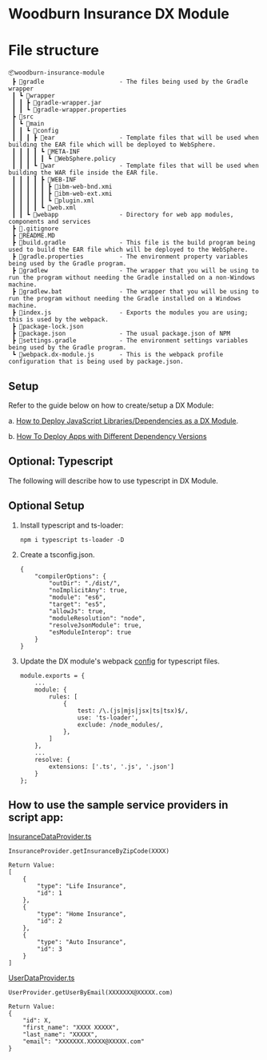 # Woodburn Insurance DX Module

# File structure

```
📦woodburn-insurance-module
 ┣ 📂gradle                     - The files being used by the Gradle wrapper
 ┃ ┗ 📂wrapper
 ┃ ┃ ┣ 📜gradle-wrapper.jar
 ┃ ┃ ┗ 📜gradle-wrapper.properties
 ┣ 📂src
 ┃ ┗ 📂main
 ┃ ┃ ┗ 📂config
 ┃ ┃ ┃ ┣ 📂ear                  - Template files that will be used when building the EAR file which will be deployed to WebSphere. 
 ┃ ┃ ┃ ┃ ┗ 📂META-INF
 ┃ ┃ ┃ ┃ ┃ ┗ 📜WebSphere.policy
 ┃ ┃ ┃ ┗ 📂war                  - Template files that will be used when building the WAR file inside the EAR file.
 ┃ ┃ ┃ ┃ ┣ 📂WEB-INF
 ┃ ┃ ┃ ┃ ┃ ┣ 📜ibm-web-bnd.xmi
 ┃ ┃ ┃ ┃ ┃ ┣ 📜ibm-web-ext.xmi
 ┃ ┃ ┃ ┃ ┃ ┗ 📜plugin.xml
 ┃ ┃ ┃ ┃ ┗ 📜web.xml
 ┃ ┃ ┗ 📂webapp                 - Directory for web app modules, components and services
 ┣ 📜.gitignore
 ┣ 📜README.MD
 ┣ 📜build.gradle               - This file is the build program being used to build the EAR file which will be deployed to the WebSphere.
 ┣ 📜gradle.properties          - The environment property variables being used by the Gradle program.
 ┣ 📜gradlew                    - The wrapper that you will be using to run the program without needing the Gradle installed on a non-Windows machine.
 ┣ 📜gradlew.bat                - The wrapper that you will be using to run the program without needing the Gradle installed on a Windows machine.
 ┣ 📜index.js                   - Exports the modules you are using; this is used by the webpack.
 ┣ 📜package-lock.json
 ┣ 📜package.json               - The usual package.json of NPM
 ┣ 📜settings.gradle            - The environment settings variables being used by the Gradle program.
 ┗ 📜webpack.dx-module.js       - This is the webpack profile configuration that is being used by package.json.
 ```

## Setup

Refer to the guide below on how to create/setup a DX Module:

a. [How to Deploy JavaScript Libraries/Dependencies as a DX Module](../../../02DependenciesAsModule/README.MD).

b. [How To Deploy Apps with Different Dependency Versions](../../../05AppsWithDiffDepVersions/README.md)

## Optional: Typescript

The following will describe how to use typescript in DX Module.
## Optional Setup
1. Install typescript and ts-loader:
    ```
    npm i typescript ts-loader -D
    ```

2. Create a tsconfig.json.

    ```
    {
        "compilerOptions": {
            "outDir": "./dist/",
            "noImplicitAny": true,
            "module": "es6",
            "target": "es5",
            "allowJs": true,
            "moduleResolution": "node",
            "resolveJsonModule": true,
            "esModuleInterop": true
        }
    }
    ```

3. Update the DX module's webpack [config](SubModuleReact/webpack.dxmodules.js) for typescript files.
    ```
    module.exports = {
        ...
        module: {
            rules: [
                {
                    test: /\.(js|mjs|jsx|ts|tsx)$/,
                    use: 'ts-loader',
                    exclude: /node_modules/,
                },
            ]
        },
        ...
        resolve: {
            extensions: ['.ts', '.js', '.json']
        }
    };
    ```

## How to use the sample service providers in script app:
[InsuranceDataProvider.ts](SubModuleReact/services/InsuranceDataProvider.ts)

    InsuranceProvider.getInsuranceByZipCode(XXXX)

    Return Value:
    [
        {
            "type": "Life Insurance",
            "id": 1
        },
        {
            "type": "Home Insurance",
            "id": 2
        },
        {
            "type": "Auto Insurance",
            "id": 3
        }
    ]


[UserDataProvider.ts](SubModuleReact/services/UserDataProvider.ts)

    UserProvider.getUserByEmail(XXXXXXX@XXXXX.com)

    Return Value:
    {
        "id": X,
        "first_name": "XXXX XXXXX",
        "last_name": "XXXXX",
        "email": "XXXXXXX.XXXXX@XXXXX.com"
    }
